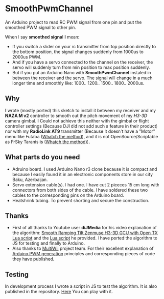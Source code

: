 # SmoothPwmChannel
An Arduino project to read RC PWM signal from one pin and put the smoothed PWM signal to other pin.

When I say **smoothed signal** I mean:
* If you switch a slider on your rc transmitter from top position directly to the bottom position, the signal changes suddenly from 1000us to 2000us PWM.
* And if you have a servo connected to the channel on the receiver, the servo will suddenly turn from min position to max position suddenly.
* But if you put an Arduino Nano with **SmoothPwmChannel** instaled in between the receiver and the servo. The signal will change in a much longer time and smoothly like: 1000.. 1200.. 1500.. 1800.. 2000us.

## Why
I wrote (mostly ported) this sketch to install it between my receiver and my **NAZA M v2** controller to smooth out the pitch movement of my *H3-3D* camera gimbal.
I Could not achieve this neither with the gimbal or flight controller settings (Because DJI did not add such a feature in their product) nor with my **RadioLink AT9** transmitter (Because it doesn't have a "Motor" menu like Futaba ([Whatch the method](http://futaba8fg.wikidot.com/channel-slow-down-using-motor-function)), and it is not OpenSource/Scriptable as FrSky Taranis is ([Whatch the method](https://www.youtube.com/watch?v=htn64XRH558&feature=youtu.be))).

## What parts do you need
* Adruino board. I used Arduino Nano r3 clone because it is compact and because I easily found it in an electronic components store in our city Baku, Azerbaijan.
* Servo extension cable(s). I had one. I have cut 2 piceces 15 cm long with connectors from both sides of the cable. I have soldered these two cables to the corresponding pins on the Arduino board.
* Heatshrink tubing. To prevent shorting and secure the construction.

## Thanks
* First of all thanks to Youtube user **diJMedia** for his video explanation of the algorithm: [Smooth Ramping Tilt Zenmuse H3-3D GCU with Open TX Lua script](https://www.youtube.com/watch?v=htn64XRH558&feature=youtu.be) and the [Lua script](https://drive.google.com/file/d/0B8uDnnRUg9SQVkZJTWtlMndiSnM/edit) he provided. I have ported the algorithm to JS for testing and finally to Arduino.
* Also thanks to [MultiWii](http://www.multiwii.com/) project team. For their excellent explanation of [Arduino PWM generation](https://code.google.com/p/multiwii/wiki/PWM_Generation) principles and corresponding pieces of code they have published. 

## Testing
In development process I wrote a script in JS to test the algorithm. It is also published in the repository. [Here](http://public.itopchiyev.com/SmoothPwmChannelJS/index.html) You can play with it. 
